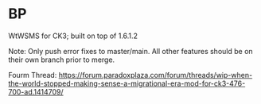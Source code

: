 # BP
WtWSMS for CK3; built on top of 1.6.1.2

Note: Only push error fixes to master/main. All other features should be on their own branch prior to merge.

Fourm Thread:
https://forum.paradoxplaza.com/forum/threads/wip-when-the-world-stopped-making-sense-a-migrational-era-mod-for-ck3-476-700-ad.1414709/
